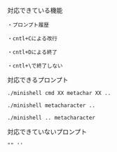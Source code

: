 対応できている機能
    
    ・プロンプト履歴
    
    ・cntl+Cによる改行
    
    ・cntl+Dによる終了

    ・cntl+\で終了しない
    
対応できるプロンプト
    
    ./minishell cmd XX metachar XX ..

    ./minishell metacharacter .. 
    
    ./minishell .. metacharacter

対応できていないプロンプト
    
    "" ''    
    
